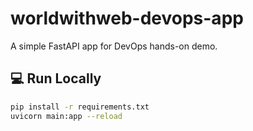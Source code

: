 # worldwithweb-devops-app

A simple FastAPI app for DevOps hands-on demo.

## 💻 Run Locally

```bash
pip install -r requirements.txt
uvicorn main:app --reload
